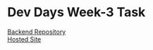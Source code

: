# Dev Days Week-3 Task

[Backend Repository](https://github.com/Kashishjain04/DevDays-Week3-backend)
<br />
[Hosted Site](https://devdays-week3.netlify.app)
